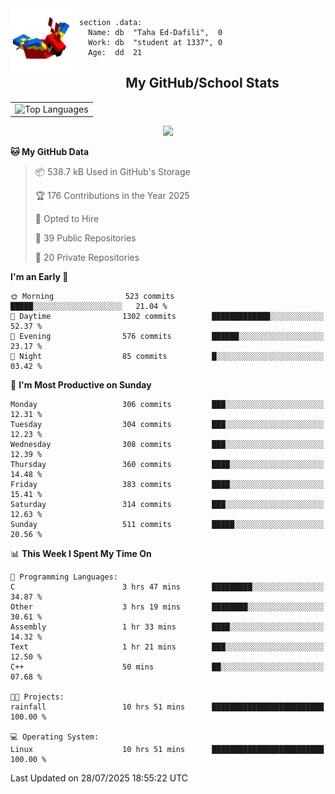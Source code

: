 <img src="parrot_fly_flipped.gif" align="left" height="110">


```assembly
section .data:
  Name: db  "Taha Ed-Dafili",  0
  Work: db  "student at 1337", 0
  Age:  dd  21
```


<div align="center">
  <h2>My GitHub/School Stats</h2>
</div>
<table align="center">
  <tr>
    <td align="center"><img width="450" src="https://github-readme-stats.vercel.app/api/top-langs/?username=0rayn&layout=compact&theme=github_dark&hide=html,makefile,css&exclude_repo=Yona2.0,Nand2Tetris&hide_border=true&langs_count=6" alt="Top Languages" /></td>
<!--     <td align="center"><img src="https://github-readme-streak-stats.herokuapp.com?user=0rayn&theme=github-dark-blue&hide_border=true&border_radius=5" alt="GitHub Streak" /></td>
  </tr> -->
</table>
 <p align="center">
  <a href="https://github.com/0rayn">
    <img src="https://komarev.com/ghpvc/?username=0rayn&color=blue&style=flat)" />
  </a>
</p>

<!--START_SECTION:waka-->
**🐱 My GitHub Data** 

> 📦 538.7 kB Used in GitHub's Storage 
 > 
> 🏆 176 Contributions in the Year 2025
 > 
> 💼 Opted to Hire
 > 
> 📜 39 Public Repositories 
 > 
> 🔑 20 Private Repositories 
 > 
**I'm an Early 🐤** 

```text
🌞 Morning                523 commits         █████░░░░░░░░░░░░░░░░░░░░   21.04 % 
🌆 Daytime                1302 commits        █████████████░░░░░░░░░░░░   52.37 % 
🌃 Evening                576 commits         ██████░░░░░░░░░░░░░░░░░░░   23.17 % 
🌙 Night                  85 commits          █░░░░░░░░░░░░░░░░░░░░░░░░   03.42 % 
```
📅 **I'm Most Productive on Sunday** 

```text
Monday                   306 commits         ███░░░░░░░░░░░░░░░░░░░░░░   12.31 % 
Tuesday                  304 commits         ███░░░░░░░░░░░░░░░░░░░░░░   12.23 % 
Wednesday                308 commits         ███░░░░░░░░░░░░░░░░░░░░░░   12.39 % 
Thursday                 360 commits         ████░░░░░░░░░░░░░░░░░░░░░   14.48 % 
Friday                   383 commits         ████░░░░░░░░░░░░░░░░░░░░░   15.41 % 
Saturday                 314 commits         ███░░░░░░░░░░░░░░░░░░░░░░   12.63 % 
Sunday                   511 commits         █████░░░░░░░░░░░░░░░░░░░░   20.56 % 
```


📊 **This Week I Spent My Time On** 

```text
💬 Programming Languages: 
C                        3 hrs 47 mins       █████████░░░░░░░░░░░░░░░░   34.87 % 
Other                    3 hrs 19 mins       ████████░░░░░░░░░░░░░░░░░   30.61 % 
Assembly                 1 hr 33 mins        ████░░░░░░░░░░░░░░░░░░░░░   14.32 % 
Text                     1 hr 21 mins        ███░░░░░░░░░░░░░░░░░░░░░░   12.50 % 
C++                      50 mins             ██░░░░░░░░░░░░░░░░░░░░░░░   07.68 % 

🐱‍💻 Projects: 
rainfall                 10 hrs 51 mins      █████████████████████████   100.00 % 

💻 Operating System: 
Linux                    10 hrs 51 mins      █████████████████████████   100.00 % 
```


 Last Updated on 28/07/2025 18:55:22 UTC
<!--END_SECTION:waka-->
